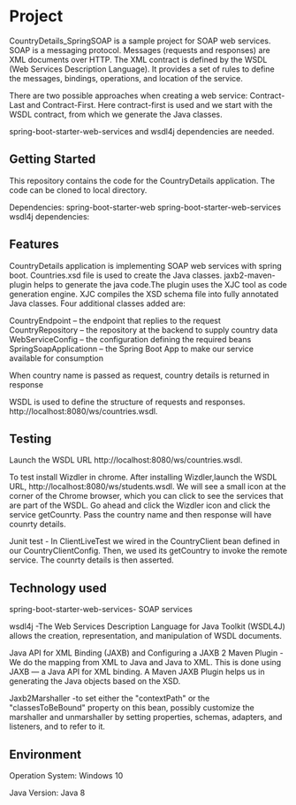 # Project
CountryDetails_SpringSOAP is a sample project for SOAP web services.
SOAP is a messaging protocol. Messages (requests and responses) are XML documents over HTTP. The XML contract is defined by the WSDL (Web Services Description Language). 
It provides a set of rules to define the messages, bindings, operations, and location of the service.

There are two possible approaches when creating a web service: Contract-Last and Contract-First. Here contract-first is used and 
we start with the WSDL contract, from which we generate the Java classes.

spring-boot-starter-web-services and wsdl4j dependencies are needed.

## Getting Started
This repository contains the code for the CountryDetails application. The code can be cloned to local directory.

Dependencies:
spring-boot-starter-web
spring-boot-starter-web-services
wsdl4j dependencies:
 
## Features
CountryDetails application is implementing SOAP web services with spring boot. Countries.xsd file is used to create the Java classes.
jaxb2-maven-plugin helps to generate the java code.The plugin uses the XJC tool as code generation engine. XJC compiles the XSD schema file into fully annotated Java classes.
Four additional classes added are:

CountryEndpoint – the endpoint that replies to the request
CountryRepository – the repository at the backend to supply country data
WebServiceConfig – the configuration defining the required beans
SpringSoapApplicationn – the Spring Boot App to make our service available for consumption

When country name is passed as request, country details is returned in response

WSDL is used to define the structure of requests and responses.
http://localhost:8080/ws/countries.wsdl.

## Testing 
Launch the WSDL URL http://localhost:8080/ws/countries.wsdl.

To test install Wizdler in chrome. After installing Wizdler,launch the WSDL URL, http://localhost:8080/ws/students.wsdl.
We will see a small icon at the corner of the Chrome browser, which you can click to see the services that are part of the WSDL. 
Go ahead and click the Wizdler icon and click the service getCounrty. Pass the country name and then response will have counrty details.

Junit test - In ClientLiveTest we wired in the CountryClient bean defined in our CountryClientConfig. 
Then, we used its getCountry to invoke the remote service. The counrty details is then asserted.

## Technology used
spring-boot-starter-web-services- SOAP services

wsdl4j -The Web Services Description Language for Java Toolkit (WSDL4J) allows the creation, representation, and manipulation of WSDL documents.

Java API for XML Binding (JAXB) and Configuring a JAXB 2 Maven Plugin -We do the mapping from XML to Java and Java to XML.
This is done using JAXB — a Java API for XML binding. A Maven JAXB Plugin helps us in generating the Java objects based on the XSD. 

Jaxb2Marshaller -to set either the "contextPath" or the "classesToBeBound" property on this bean, possibly customize the marshaller
and unmarshaller by setting properties, schemas, adapters, and listeners, and to refer to it.

## Environment

Operation System: Windows 10

Java Version: Java 8
 


